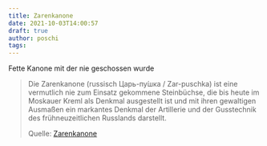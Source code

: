 ```yaml
---
title: Zarenkanone
date: 2021-10-03T14:00:57
draft: true
author: poschi
tags: 
---
```


Fette Kanone mit der nie geschossen wurde

> Die Zarenkanone (russisch Царь-пу́шка / Zar-puschka) ist eine vermutlich nie
> zum Einsatz gekommene Steinbüchse, die bis heute im Moskauer Kreml als Denkmal
> ausgestellt ist und mit ihren gewaltigen Ausmaßen ein markantes Denkmal der
> Artillerie und der Gusstechnik des frühneuzeitlichen Russlands darstellt.
>
> Quelle: [Zarenkanone](https://de.wikipedia.org/wiki/Zarenkanone)
